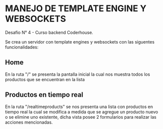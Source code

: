 # MANEJO DE TEMPLATE ENGINE Y WEBSOCKETS

Desafio N° 4 - Curso backend Coderhouse.

Se crea un servidor con template engines y websockets con las siguentes funcionalidades:

## Home
En la ruta "/" se presenta la pantalla inicial la cual nos muestra todos los productos que se encuentran en la lista

## Productos en tiempo real
En la ruta "/realtimeproducts" se nos presenta una lista con productos en tiempo real la cual se modifica a medida que se agregue un producto nuevo o se elimine uno existente, dicha vista posee 2 formularios para realizar las acciones mencionadas.